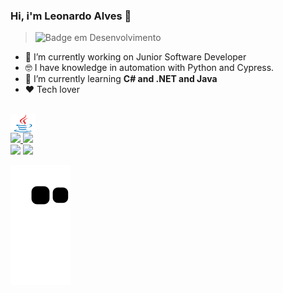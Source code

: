 ### Hi, i'm Leonardo Alves 👋

> ![Badge em Desenvolvimento](http://img.shields.io/static/v1?label=STATUS&message=IN%20DEVELOPMENT&color=GREEN&style=for-the-badge)


- 📱 I’m currently working on Junior Software Developer
- 🤓 I have knowledge in automation with Python and Cypress.
- 🌱 I’m currently learning **C# and .NET and Java**
- ❤️ Tech lover

<br>
<img align="center" alt="Rafa-Ts" height="30" width="40" src="https://raw.githubusercontent.com/devicons/devicon/9f4f5cdb393299a81125eb5127929ea7bfe42889/icons/java/java-original.svg">

<div>
  <a href="https://github.com/lleonardx">
  <img height="195em" src="https://github-readme-stats.vercel.app/api?username=lleonardx&show_icons=true&theme=dracula&include_all_commits=true&count_private=true"/>
  <img height="195em" src="https://github-readme-stats.vercel.app/api/top-langs/?username=lleonardx&layout=compact&langs_count=7&theme=dracula"/>
</div>

  <div>
   
  <a href="https://www.linkedin.com/in/lleonardx/" target="_blank">
  <img src="https://img.shields.io/badge/-LinkedIn-%230077B5?style=for-the-badge&logo=linkedin&logoColor=white" target="_blank"></a> 
  <a href = "mailto:lleonard.alves@gmail.com">
  <img src="https://img.shields.io/badge/Gmail-D14836?style=for-the-badge&logo=gmail&logoColor=white" target="_blank"></a>

  </div>

  ![Snake animation](https://github.com/lleonardx/lleonardx/blob/output/github-contribution-grid-snake.svg)

